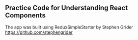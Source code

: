 ## Practice Code for Understanding React Components

The app was built using ReduxSimpleStarter by Stephen Grider https://github.com/stephengrider
